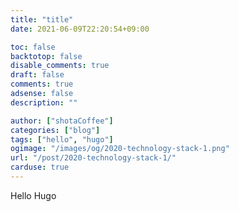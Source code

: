```yaml
---
title: "title"
date: 2021-06-09T22:20:54+09:00

toc: false
backtotop: false
disable_comments: true
draft: false
comments: true
adsense: false
description: ""

author: ["shotaCoffee"]
categories: ["blog"]
tags: ["hello", "hugo"]
ogimage: "/images/og/2020-technology-stack-1.png"
url: "/post/2020-technology-stack-1/"
carduse: true
---
```


Hello Hugo

